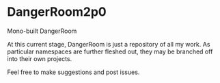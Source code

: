 # DangerRoom2p0
Mono-built DangerRoom

At this current stage, DangerRoom is just a repository of all my work. As particular namespaces are further fleshed out, they may be branched off into their own projects.

Feel free to make suggestions and post issues.
